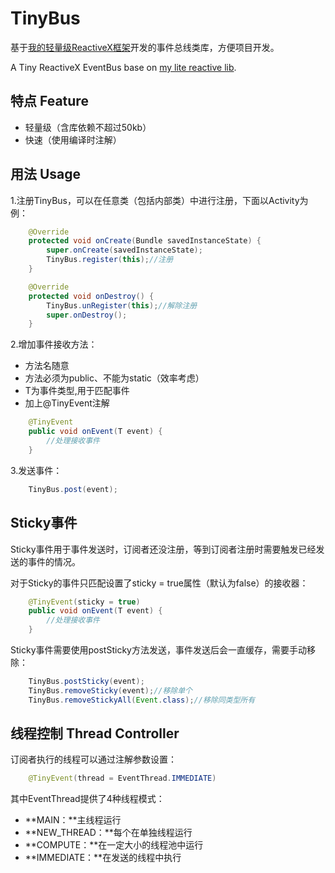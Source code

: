 # TinyBus

基于[我的轻量级ReactiveX框架](https://github.com/maxwell-nc/ReactiveLite)开发的事件总线类库，方便项目开发。

A Tiny ReactiveX EventBus base on [my lite reactive lib](https://github.com/maxwell-nc/ReactiveLite).

## 特点 Feature

- 轻量级（含库依赖不超过50kb）
- 快速（使用编译时注解）


## 用法 Usage

1.注册TinyBus，可以在任意类（包括内部类）中进行注册，下面以Activity为例：

```java
    @Override
    protected void onCreate(Bundle savedInstanceState) {
        super.onCreate(savedInstanceState);
        TinyBus.register(this);//注册
    }

    @Override
    protected void onDestroy() {
        TinyBus.unRegister(this);//解除注册
        super.onDestroy();
    }
```

2.增加事件接收方法：

- 方法名随意
- 方法必须为public、不能为static（效率考虑）
- T为事件类型,用于匹配事件
- 加上@TinyEvent注解


```java
    @TinyEvent
    public void onEvent(T event) {
		//处理接收事件
    }
```

3.发送事件：

```java
    TinyBus.post(event);
```

## Sticky事件

Sticky事件用于事件发送时，订阅者还没注册，等到订阅者注册时需要触发已经发送的事件的情况。

对于Sticky的事件只匹配设置了sticky = true属性（默认为false）的接收器：

```java
    @TinyEvent(sticky = true)
    public void onEvent(T event) {
		//处理接收事件
    }
```

Sticky事件需要使用postSticky方法发送，事件发送后会一直缓存，需要手动移除：

```java
    TinyBus.postSticky(event);
	TinyBus.removeSticky(event);//移除单个
    TinyBus.removeStickyAll(Event.class);//移除同类型所有
```

## 线程控制 Thread Controller

订阅者执行的线程可以通过注解参数设置：

```java
	@TinyEvent(thread = EventThread.IMMEDIATE)
```

其中EventThread提供了4种线程模式：

- **MAIN：**主线程运行
- **NEW_THREAD：**每个在单独线程运行
- **COMPUTE：**在一定大小的线程池中运行
- **IMMEDIATE：**在发送的线程中执行

